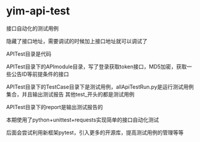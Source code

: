 # yim-api-test
接口自动化的测试用例

隐藏了接口地址，需要调试的时候加上接口地址就可以调试了

APITest目录是代码


APITest目录下的APImodule目录，写了登录获取token接口，MD5加密，获取一些公告ID等前提条件的接口


APITest目录下的TestCase目录下是测试用例，allApiTestRun.py是运行测试用例集合，并且输出测试报告 其他test_开头的都是测试用例


APITest目录下的report是输出测试报告的


本期使用了python+unittest+requests实现简单的接口自动化测试


后面会尝试利用新框架pytest，引入更多的开源库，提高测试用例的管理等等
